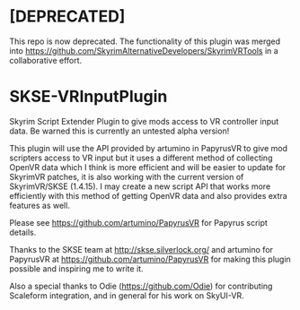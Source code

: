 # [DEPRECATED]
This repo is now deprecated.  The functionality of this plugin was merged into https://github.com/SkyrimAlternativeDevelopers/SkyrimVRTools in a collaborative effort.  


# SKSE-VRInputPlugin
Skyrim Script Extender Plugin to give mods access to VR controller input data.  Be warned this is currently an untested alpha version!

This plugin will use the API provided by artumino in PapyrusVR to give mod scripters access to VR input but it uses a different method of collecting OpenVR data which I think is more efficient and will be easier to update for SkyrimVR patches, it is also working with the current version of SkyrimVR/SKSE (1.4.15).
I may create a new script API that works more efficiently with this method of getting OpenVR data and also provides extra features as well.

Please see https://github.com/artumino/PapyrusVR for Papyrus script details.     

Thanks to the SKSE team at http://skse.silverlock.org/ and artumino for PapyrusVR at https://github.com/artumino/PapyrusVR for making this plugin possible and inspiring me to write it.  

Also a special thanks to Odie (https://github.com/Odie) for contributing Scaleform integration, and in general for his work on SkyUI-VR.  
